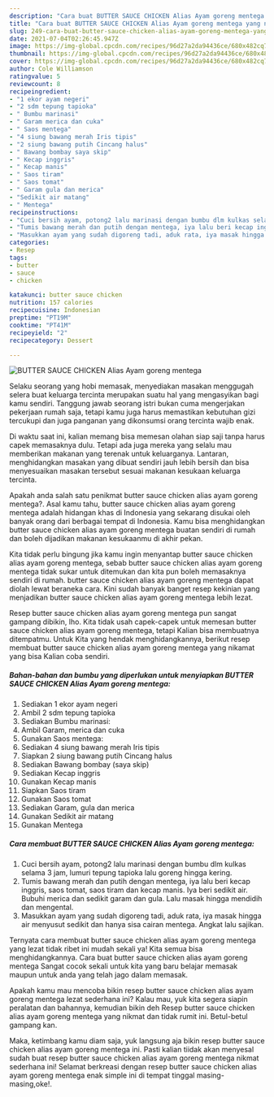 ```yaml
---
description: "Cara buat BUTTER SAUCE CHICKEN Alias Ayam goreng mentega yang nikmat dan Mudah Dibuat"
title: "Cara buat BUTTER SAUCE CHICKEN Alias Ayam goreng mentega yang nikmat dan Mudah Dibuat"
slug: 249-cara-buat-butter-sauce-chicken-alias-ayam-goreng-mentega-yang-nikmat-dan-mudah-dibuat
date: 2021-07-04T02:26:45.947Z
image: https://img-global.cpcdn.com/recipes/96d27a2da94436ce/680x482cq70/butter-sauce-chicken-alias-ayam-goreng-mentega-foto-resep-utama.jpg
thumbnail: https://img-global.cpcdn.com/recipes/96d27a2da94436ce/680x482cq70/butter-sauce-chicken-alias-ayam-goreng-mentega-foto-resep-utama.jpg
cover: https://img-global.cpcdn.com/recipes/96d27a2da94436ce/680x482cq70/butter-sauce-chicken-alias-ayam-goreng-mentega-foto-resep-utama.jpg
author: Cole Williamson
ratingvalue: 5
reviewcount: 8
recipeingredient:
- "1 ekor ayam negeri"
- "2 sdm tepung tapioka"
- " Bumbu marinasi"
- " Garam merica dan cuka"
- " Saos mentega"
- "4 siung bawang merah Iris tipis"
- "2 siung bawang putih Cincang halus"
- " Bawang bombay saya skip"
- " Kecap inggris"
- " Kecap manis"
- " Saos tiram"
- " Saos tomat"
- " Garam gula dan merica"
- "Sedikit air matang"
- " Mentega"
recipeinstructions:
- "Cuci bersih ayam, potong2 lalu marinasi dengan bumbu dlm kulkas selama 3 jam, lumuri tepung tapioka lalu goreng hingga kering."
- "Tumis bawang merah dan putih dengan mentega, iya lalu beri kecap inggris, saos tomat, saos tiram dan kecap manis. Iya beri sedikit air. Bubuhi merica dan sedikit garam dan gula. Lalu masak hingga mendidih dan mengental."
- "Masukkan ayam yang sudah digoreng tadi, aduk rata, iya masak hingga air menyusut sedikit dan hanya sisa cairan mentega. Angkat lalu sajikan."
categories:
- Resep
tags:
- butter
- sauce
- chicken

katakunci: butter sauce chicken 
nutrition: 157 calories
recipecuisine: Indonesian
preptime: "PT19M"
cooktime: "PT41M"
recipeyield: "2"
recipecategory: Dessert

---
```



![BUTTER SAUCE CHICKEN Alias Ayam goreng mentega](https://img-global.cpcdn.com/recipes/96d27a2da94436ce/680x482cq70/butter-sauce-chicken-alias-ayam-goreng-mentega-foto-resep-utama.jpg)

Selaku seorang yang hobi memasak, menyediakan masakan menggugah selera buat keluarga tercinta merupakan suatu hal yang mengasyikan bagi kamu sendiri. Tanggung jawab seorang istri bukan cuma mengerjakan pekerjaan rumah saja, tetapi kamu juga harus memastikan kebutuhan gizi tercukupi dan juga panganan yang dikonsumsi orang tercinta wajib enak.

Di waktu  saat ini, kalian memang bisa memesan olahan siap saji tanpa harus capek memasaknya dulu. Tetapi ada juga mereka yang selalu mau memberikan makanan yang terenak untuk keluarganya. Lantaran, menghidangkan masakan yang dibuat sendiri jauh lebih bersih dan bisa menyesuaikan masakan tersebut sesuai makanan kesukaan keluarga tercinta. 



Apakah anda salah satu penikmat butter sauce chicken alias ayam goreng mentega?. Asal kamu tahu, butter sauce chicken alias ayam goreng mentega adalah hidangan khas di Indonesia yang sekarang disukai oleh banyak orang dari berbagai tempat di Indonesia. Kamu bisa menghidangkan butter sauce chicken alias ayam goreng mentega buatan sendiri di rumah dan boleh dijadikan makanan kesukaanmu di akhir pekan.

Kita tidak perlu bingung jika kamu ingin menyantap butter sauce chicken alias ayam goreng mentega, sebab butter sauce chicken alias ayam goreng mentega tidak sukar untuk ditemukan dan kita pun boleh memasaknya sendiri di rumah. butter sauce chicken alias ayam goreng mentega dapat diolah lewat beraneka cara. Kini sudah banyak banget resep kekinian yang menjadikan butter sauce chicken alias ayam goreng mentega lebih lezat.

Resep butter sauce chicken alias ayam goreng mentega pun sangat gampang dibikin, lho. Kita tidak usah capek-capek untuk memesan butter sauce chicken alias ayam goreng mentega, tetapi Kalian bisa membuatnya ditempatmu. Untuk Kita yang hendak menghidangkannya, berikut resep membuat butter sauce chicken alias ayam goreng mentega yang nikamat yang bisa Kalian coba sendiri.

<!--inarticleads1-->

##### Bahan-bahan dan bumbu yang diperlukan untuk menyiapkan BUTTER SAUCE CHICKEN Alias Ayam goreng mentega:

1. Sediakan 1 ekor ayam negeri
1. Ambil 2 sdm tepung tapioka
1. Sediakan  Bumbu marinasi:
1. Ambil  Garam, merica dan cuka
1. Gunakan  Saos mentega:
1. Sediakan 4 siung bawang merah Iris tipis
1. Siapkan 2 siung bawang putih Cincang halus
1. Sediakan  Bawang bombay (saya skip)
1. Sediakan  Kecap inggris
1. Gunakan  Kecap manis
1. Siapkan  Saos tiram
1. Gunakan  Saos tomat
1. Sediakan  Garam, gula dan merica
1. Gunakan Sedikit air matang
1. Gunakan  Mentega




<!--inarticleads2-->

##### Cara membuat BUTTER SAUCE CHICKEN Alias Ayam goreng mentega:

1. Cuci bersih ayam, potong2 lalu marinasi dengan bumbu dlm kulkas selama 3 jam, lumuri tepung tapioka lalu goreng hingga kering.
1. Tumis bawang merah dan putih dengan mentega, iya lalu beri kecap inggris, saos tomat, saos tiram dan kecap manis. Iya beri sedikit air. Bubuhi merica dan sedikit garam dan gula. Lalu masak hingga mendidih dan mengental.
1. Masukkan ayam yang sudah digoreng tadi, aduk rata, iya masak hingga air menyusut sedikit dan hanya sisa cairan mentega. Angkat lalu sajikan.




Ternyata cara membuat butter sauce chicken alias ayam goreng mentega yang lezat tidak ribet ini mudah sekali ya! Kita semua bisa menghidangkannya. Cara buat butter sauce chicken alias ayam goreng mentega Sangat cocok sekali untuk kita yang baru belajar memasak maupun untuk anda yang telah jago dalam memasak.

Apakah kamu mau mencoba bikin resep butter sauce chicken alias ayam goreng mentega lezat sederhana ini? Kalau mau, yuk kita segera siapin peralatan dan bahannya, kemudian bikin deh Resep butter sauce chicken alias ayam goreng mentega yang nikmat dan tidak rumit ini. Betul-betul gampang kan. 

Maka, ketimbang kamu diam saja, yuk langsung aja bikin resep butter sauce chicken alias ayam goreng mentega ini. Pasti kalian tiidak akan menyesal sudah buat resep butter sauce chicken alias ayam goreng mentega nikmat sederhana ini! Selamat berkreasi dengan resep butter sauce chicken alias ayam goreng mentega enak simple ini di tempat tinggal masing-masing,oke!.

